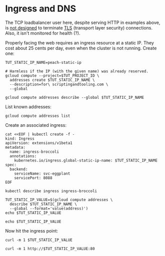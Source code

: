 # Ingress and DNS

The TCP loadbalancer user here, despite serving HTTP in
examples above, is [not designed] to terminate [TLS]
(transport layer security) connections.  Also, it isn't
monitored for health (?).

[not designed]: https://cloud.google.com/container-engine/docs/tutorials/http-balancer

[TLS]: https://cloud.google.com/compute/docs/load-balancing/http/#tls_support

Properly facing the web requires an ingress resource at a static
IP.  They cost about 25 cents per day, even when the cluster is
not running.  Create one:

<!-- @createStaticIP -->
```
TUT_STATIC_IP_NAME=peach-static-ip

# Harmless if the IP (with the given name) was already reserved.
gcloud compute --project=$TUT_PROJECT_ID \
  addresses create $TUT_STATIC_IP_NAME \
  --description=for\ scriptingandtooling.com \
  --global
```

<!-- @describeStaticIP -->
```
gcloud compute addresses describe --global $TUT_STATIC_IP_NAME
```

List known addresses:

<!-- @listStaticIP -->
```
gcloud compute addresses list
```

Create an associated ingress:

<!-- @createIngress -->
```
cat <<EOF | kubectl create -f -
kind: Ingress
apiVersion: extensions/v1beta1
metadata:
  name: ingress-broccoli
  annotations:
    kubernetes.io/ingress.global-static-ip-name: $TUT_STATIC_IP_NAME
spec:
  backend:
    serviceName: svc-eggplant
    servicePort: 8088
EOF
```

<!-- @describeIngress -->
```
kubectl describe ingress ingress-broccoli
```

<!-- @captureStaticIP -->
```
TUT_STATIC_IP_VALUE=$(gcloud compute addresses \
  describe $TUT_STATIC_IP_NAME \
  --global --format='value(address)')
echo $TUT_STATIC_IP_VALUE
```

<!-- @echoStaticIP -->
```
echo $TUT_STATIC_IP_VALUE
```

Now hit the ingress point:

<!-- @hitIngress -->
```
curl -m 1 $TUT_STATIC_IP_VALUE
```

<!-- @hitIngressWithExplicitProtocolAndPort -->
```
curl -m 1 http://$TUT_STATIC_IP_VALUE:80
```
